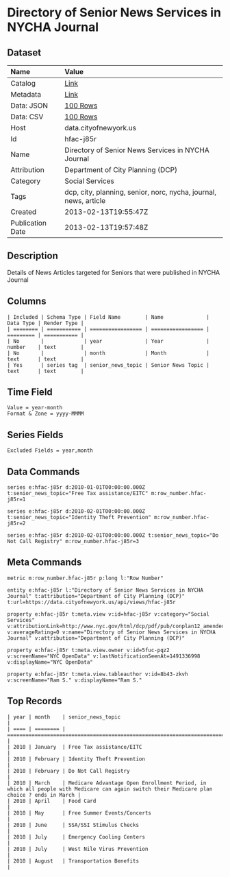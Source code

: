 # Directory of Senior News Services in NYCHA Journal

## Dataset

| Name | Value |
| :--- | :---- |
| Catalog | [Link](https://catalog.data.gov/dataset/directory-of-senior-news-services-in-nycha-journal-a941b) |
| Metadata | [Link](https://data.cityofnewyork.us/api/views/hfac-j85r) |
| Data: JSON | [100 Rows](https://data.cityofnewyork.us/api/views/hfac-j85r/rows.json?max_rows=100) |
| Data: CSV | [100 Rows](https://data.cityofnewyork.us/api/views/hfac-j85r/rows.csv?max_rows=100) |
| Host | data.cityofnewyork.us |
| Id | hfac-j85r |
| Name | Directory of Senior News Services in NYCHA Journal |
| Attribution | Department of City Planning (DCP) |
| Category | Social Services |
| Tags | dcp, city, planning, senior, norc, nycha, journal, news, article |
| Created | 2013-02-13T19:55:47Z |
| Publication Date | 2013-02-13T19:57:48Z |

## Description

Details of News Articles targeted for Seniors that were published in NYCHA Journal

## Columns

```ls
| Included | Schema Type | Field Name        | Name              | Data Type | Render Type |
| ======== | =========== | ================= | ================= | ========= | =========== |
| No       |             | year              | Year              | number    | text        |
| No       |             | month             | Month             | text      | text        |
| Yes      | series tag  | senior_news_topic | Senior News Topic | text      | text        |
```

## Time Field

```ls
Value = year-month
Format & Zone = yyyy-MMMM
```

## Series Fields

```ls
Excluded Fields = year,month
```

## Data Commands

```ls
series e:hfac-j85r d:2010-01-01T00:00:00.000Z t:senior_news_topic="Free Tax assistance/EITC" m:row_number.hfac-j85r=1

series e:hfac-j85r d:2010-02-01T00:00:00.000Z t:senior_news_topic="Identity Theft Prevention" m:row_number.hfac-j85r=2

series e:hfac-j85r d:2010-02-01T00:00:00.000Z t:senior_news_topic="Do Not Call Registry" m:row_number.hfac-j85r=3
```

## Meta Commands

```ls
metric m:row_number.hfac-j85r p:long l:"Row Number"

entity e:hfac-j85r l:"Directory of Senior News Services in NYCHA Journal" t:attribution="Department of City Planning (DCP)" t:url=https://data.cityofnewyork.us/api/views/hfac-j85r

property e:hfac-j85r t:meta.view v:id=hfac-j85r v:category="Social Services" v:attributionLink=http://www.nyc.gov/html/dcp/pdf/pub/conplan12_amended_vol2.pdf v:averageRating=0 v:name="Directory of Senior News Services in NYCHA Journal" v:attribution="Department of City Planning (DCP)"

property e:hfac-j85r t:meta.view.owner v:id=5fuc-pqz2 v:screenName="NYC OpenData" v:lastNotificationSeenAt=1491336998 v:displayName="NYC OpenData"

property e:hfac-j85r t:meta.view.tableauthor v:id=8b43-zkvh v:screenName="Ram S." v:displayName="Ram S."
```

## Top Records

```ls
| year | month    | senior_news_topic                                                                                                                        | 
| ==== | ======== | ======================================================================================================================================== | 
| 2010 | January  | Free Tax assistance/EITC                                                                                                                 | 
| 2010 | February | Identity Theft Prevention                                                                                                                | 
| 2010 | February | Do Not Call Registry                                                                                                                     | 
| 2010 | March    | Medicare Advantage Open Enrollment Period, in which all people with Medicare can again switch their Medicare plan choice ? ends in March | 
| 2010 | April    | Food Card                                                                                                                                | 
| 2010 | May      | Free Summer Events/Concerts                                                                                                              | 
| 2010 | June     | SSA/SSI Stimulus Checks                                                                                                                  | 
| 2010 | July     | Emergency Cooling Centers                                                                                                                | 
| 2010 | July     | West Nile Virus Prevention                                                                                                               | 
| 2010 | August   | Transportation Benefits                                                                                                                  | 
```